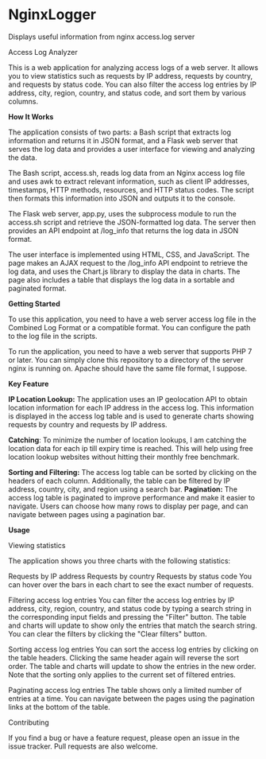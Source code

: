 # NginxLogger
Displays useful information from nginx access.log server

Access Log Analyzer

This is a web application for analyzing access logs of a web server. It allows you to view statistics such as requests by IP address, requests by country, and requests by status code. You can also filter the access log entries by IP address, city, region, country, and status code, and sort them by various columns.

**How It Works**

The application consists of two parts: a Bash script that extracts log information and returns it in JSON format, and a Flask web server that serves the log data and provides a user interface for viewing and analyzing the data.

The Bash script, access.sh, reads log data from an Nginx access log file and uses awk to extract relevant information, such as client IP addresses, timestamps, HTTP methods, resources, and HTTP status codes. The script then formats this information into JSON and outputs it to the console.

The Flask web server, app.py, uses the subprocess module to run the access.sh script and retrieve the JSON-formatted log data. The server then provides an API endpoint at /log_info that returns the log data in JSON format.

The user interface is implemented using HTML, CSS, and JavaScript. The page makes an AJAX request to the /log_info API endpoint to retrieve the log data, and uses the Chart.js library to display the data in charts. The page also includes a table that displays the log data in a sortable and paginated format.


**Getting Started**

To use this application, you need to have a web server access log file in the Combined Log Format or a compatible format. You can configure the path to the log file in the scripts.

To run the application, you need to have a web server that supports PHP 7 or later. You can simply clone this repository to a directory of the server nginx is running on. Apache should have the same file format, I suppose.

**Key Feature**

**IP Location Lookup:** The application uses an IP geolocation API to obtain location information for each IP address in the access log. This information is displayed in the access log table and is used to generate charts showing requests by country and requests by IP address. 

**Catching**: To minimize the number of location lookups, I am catching the location data for each ip till expiry time is reached. This will help using free location lookup websites without hitting their monthly free benchmark.

**Sorting and Filtering:** The access log table can be sorted by clicking on the headers of each column. Additionally, the table can be filtered by IP address, country, city, and region using a search bar.
**Pagination:** The access log table is paginated to improve performance and make it easier to navigate. Users can choose how many rows to display per page, and can navigate between pages using a pagination bar.

**Usage**

Viewing statistics

The application shows you three charts with the following statistics:

Requests by IP address
Requests by country
Requests by status code
You can hover over the bars in each chart to see the exact number of requests.

Filtering access log entries
You can filter the access log entries by IP address, city, region, country, and status code by typing a search string in the corresponding input fields and pressing the "Filter" button. The table and charts will update to show only the entries that match the search string. You can clear the filters by clicking the "Clear filters" button.

Sorting access log entries
You can sort the access log entries by clicking on the table headers. Clicking the same header again will reverse the sort order. The table and charts will update to show the entries in the new order. Note that the sorting only applies to the current set of filtered entries.

Paginating access log entries
The table shows only a limited number of entries at a time. You can navigate between the pages using the pagination links at the bottom of the table.

Contributing

If you find a bug or have a feature request, please open an issue in the issue tracker. Pull requests are also welcome.
